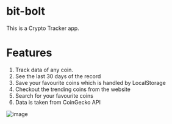 # bit-bolt
This is a Crypto Tracker app.


# Features
1)  Track data of any coin.
2)  See the last 30 days of the record
3)  Save your favourite coins which is handled by LocalStorage
4)  Checkout the trending coins from the website
5)  Search for your favourite coins
6)  Data is taken from CoinGecko API




![image](https://github.com/kraggy09/bit-bolt/assets/96724611/d9968ebc-a997-4f11-923a-d6cecc788b14)

